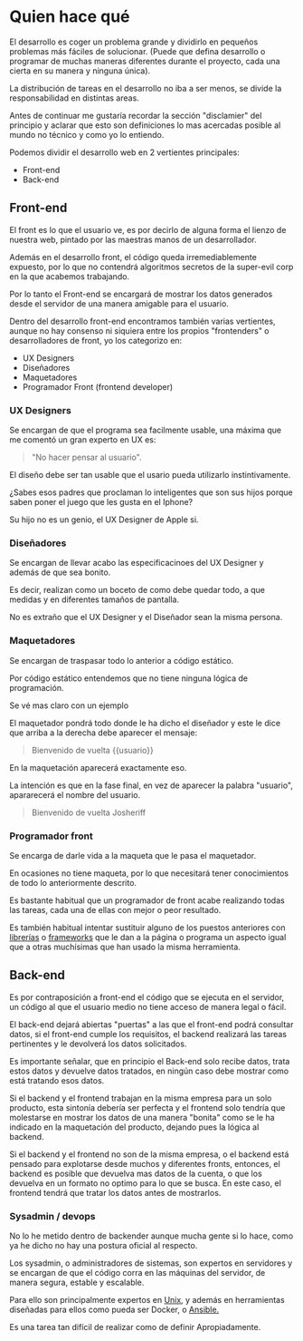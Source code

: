 # Quien hace qué
El desarrollo es coger un problema grande y dividirlo en pequeños problemas más fáciles de solucionar. (Puede que defina desarrollo o programar de muchas maneras diferentes durante el proyecto, cada una cierta en su manera y ninguna única).

La distribución de tareas en el desarrollo no iba a ser menos, se divide la responsabilidad en distintas areas.

Antes de continuar me gustaría recordar la sección "disclamier" del principio y aclarar que esto son definiciones lo mas acercadas posible al mundo no técnico y como yo lo entiendo.

Podemos dividir el desarrollo web en 2 vertientes principales:

- Front-end
- Back-end

## Front-end
El front es lo que el usuario ve, es por decirlo de alguna forma el lienzo de nuestra web, pintado por las maestras manos de un desarrollador.

Además en el desarrollo front, el código queda irremediablemente expuesto, por lo que no contendrá algoritmos secretos de la super-evil corp en la que acabemos trabajando.

Por lo tanto el Front-end se encargará de mostrar los datos generados desde el servidor de una manera amigable para el usuario.

Dentro del desarrollo front-end encontramos también varias vertientes, aunque no hay consenso ni siquiera entre los propios "frontenders" o desarrolladores de front, yo los categorizo en:

- UX Designers
- Diseñadores
- Maquetadores
- Programador Front (frontend developer)

### UX Designers
Se encargan de que el programa sea facilmente usable, una máxima que me comentó un gran experto en UX es: 

> "No hacer pensar al usuario".

El diseño debe ser tan usable que el usario pueda utilizarlo instintivamente.

¿Sabes esos padres que proclaman lo inteligentes que son sus hijos porque saben poner el juego que les gusta en el Iphone?

Su hijo no es un genio, el UX Designer de Apple si.

### Diseñadores
Se encargan de llevar acabo las especificacinoes del UX Designer y además de que sea bonito.

Es decir, realizan como un boceto de como debe quedar todo, a que medidas y en diferentes tamaños de pantalla.

No es extraño que el UX Designer y el Diseñador sean la misma persona.

### Maquetadores
Se encargan de traspasar todo lo anterior a código estático.

Por código estático entendemos que no tiene ninguna lógica de programación.

Se vé mas claro con un ejemplo

El maquetador pondrá todo donde le ha dicho el diseñador y este le dice que arriba a la derecha debe aparecer el mensaje:

> Bienvenido de vuelta {{usuario}}

En la maquetación aparecerá exactamente eso.

La intención es que en la fase final, en vez de aparecer la palabra "usuario", apararecerá el nombre del usuario.

> Bienvenido de vuelta Josheriff

### Programador front
Se encarga de darle vida a la maqueta que le pasa el maquetador.

En ocasiones no tiene maqueta, por lo que necesitará tener conocimientos de todo lo anteriormente descrito.

Es bastante habitual que un programador de front acabe realizando todas las tareas, cada una de ellas con mejor o peor resultado.

Es también habitual intentar sustituir alguno de los puestos anteriores con [librerías](./glosario.md#libreria) o [frameworks](./glosario.md#framework) que le dan a la página o programa un aspecto igual que a otras muchísimas que han usado la misma herramienta.

## Back-end

Es por contraposición a front-end el código que se ejecuta en el servidor, un código al que el usuario medio no tiene acceso de manera legal o fácil.

El back-end dejará abiertas "puertas" a las que el front-end podrá consultar datos, si el front-end cumple los requisitos, el backend realizará las tareas pertinentes y le devolverá los datos solicitados.

Es importante señalar, que en principio el Back-end solo recibe datos, trata estos datos y devuelve datos tratados, en ningún caso debe mostrar como está tratando esos datos.

Si el backend y el frontend trabajan en la misma empresa para un solo producto, esta sintonía debería ser perfecta y el frontend solo tendría que molestarse en mostrar los datos de una manera "bonita" como se le ha indicado en la maquetación del producto, dejando pues la lógica al backend.

Si el backend y el frontend no son de la misma empresa, o el backend está pensado para explotarse desde muchos y diferentes fronts, entonces, el backend es posible que devuelva mas datos de la cuenta, o que los devuelva en un formato no optimo para lo que se busca. En este caso, el frontend tendrá que tratar los datos antes de mostrarlos.

### Sysadmin / devops

No lo he metido dentro de backender aunque mucha gente si lo hace, como ya he dicho no hay una postura oficial al respecto.

Los sysadmin, o administradores de sistemas, son expertos en servidores y se encargan de que el código corra en las máquinas del servidor, de manera segura, estable y escalable.

Para ello son principalmente expertos en [Unix](./glosario.md#unix), y además en herramientas diseñadas para ellos como pueda ser Docker, o [Ansible.](./glosario.md#ansible)

Es una tarea tan difícil de realizar como de definir Apropiadamente.